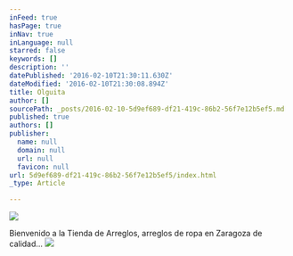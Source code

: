 ```yaml
---
inFeed: true
hasPage: true
inNav: true
inLanguage: null
starred: false
keywords: []
description: ''
datePublished: '2016-02-10T21:30:11.630Z'
dateModified: '2016-02-10T21:30:08.894Z'
title: Olguita
author: []
sourcePath: _posts/2016-02-10-5d9ef689-df21-419c-86b2-56f7e12b5ef5.md
published: true
authors: []
publisher:
  name: null
  domain: null
  url: null
  favicon: null
url: 5d9ef689-df21-419c-86b2-56f7e12b5ef5/index.html
_type: Article

---
```

![](https://the-grid-user-content.s3-us-west-2.amazonaws.com/58c53f51-a35f-4340-bf4e-d5abe4899a73.jpg)

Bienvenido a la Tienda de Arreglos, arreglos de ropa en Zaragoza de calidad...
![](https://the-grid-user-content.s3-us-west-2.amazonaws.com/fb7849b3-41b9-4750-842a-8a428995a9b3.jpg)